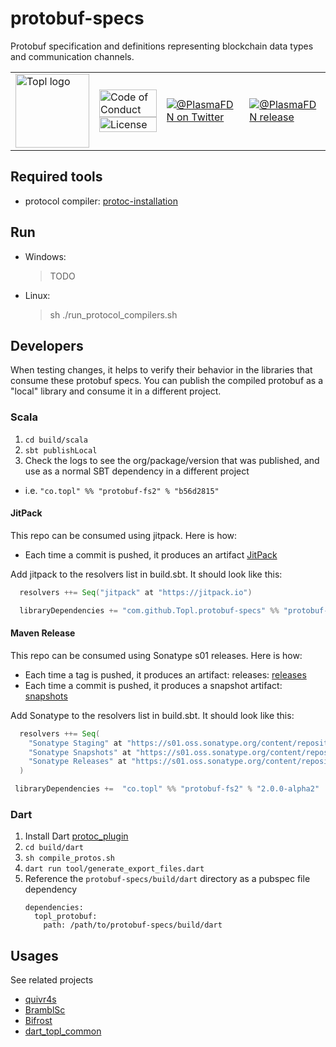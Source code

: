 # protobuf-specs
Protobuf specification and definitions representing blockchain data types and communication channels.


<table>
  <tr>
    <td>
      <img width="118px" alt="Topl logo" src="https://avatars.githubusercontent.com/u/180678331?s=400&u=7e66362202393580198b1fe92b05ddfa48beb0ed&v=4" />
    </td>
    <td valign="middle">
      <a href="https://github.com/PlasmaLaboratories/plasma-protobuf-specs/blob/main/.github/CODE_OF_CONDUCT.md"><img width="100%" alt="Code of Conduct" src="https://img.shields.io/badge/code-of%20conduct-green.svg"></a>
      <a href="https://opensource.org/licenses/MPL-2.0"><img width="100%"  alt="License" src="https://img.shields.io/badge/License-MPL%202.0-brightgreen.svg"></a>
    </td>
    <td>
      <a href="https://twitter.com/PlasmaFDN"><img alt="@PlasmaFDN on Twitter" src="https://img.shields.io/twitter/url?style=social&url=https%3A%2F%2Ftwitter.com%2FPlasmaFDN"></a>
    </td>
    <td>
      <a href="https://s01.oss.sonatype.org/content/repositories/snapshots/org/plasmalabs/protobuf-fs2_2.13/"><img alt="@PlasmaFDN release" src="https://img.shields.io/github/v/tag/plasmalaboratories/plasma-protobuf-specs?label=release&style=plastic"></a>
    </td>
  </tr>
</table>

## Required tools
- protocol compiler: [protoc-installation](https://grpc.io/docs/protoc-installation/)

## Run
- Windows:
  > TODO
- Linux:
  > sh ./run_protocol_compilers.sh
  

## Developers
When testing changes, it helps to verify their behavior in the libraries that consume these protobuf specs.  You can publish the compiled protobuf as a "local" library and consume it in a different project.

### Scala
1. `cd build/scala`
1. `sbt publishLocal`
1. Check the logs to see the org/package/version that was published, and use as a normal SBT dependency in a different project
  - i.e. `"co.topl" %% "protobuf-fs2" % "b56d2815"`

####  JitPack

This repo can be consumed using jitpack. Here is how:

- Each time a commit is pushed, it produces an artifact [JitPack](https://jitpack.io/#Topl/protobuf-specs)

Add jitpack to the resolvers list in build.sbt. It should look like this:

```sbt
  resolvers ++= Seq("jitpack" at "https://jitpack.io")

  libraryDependencies += "com.github.Topl.protobuf-specs" %% "protobuf-fs2" % "e03a093"
```

#### Maven Release

This repo can be consumed using Sonatype s01 releases. Here is how:

- Each time a tag is pushed, it produces an artifact: releases: [releases](https://s01.oss.sonatype.org/content/repositories/snapshots/co/topl/protobuf-fs2_2.13/)
- Each time a commit is pushed, it produces a snapshot artifact: [snapshots](https://s01.oss.sonatype.org/content/repositories/snapshots/co/topl/protobuf-fs2_2.13/)

Add Sonatype to the resolvers list in build.sbt. It should look like this:

```sbt
  resolvers ++= Seq(
    "Sonatype Staging" at "https://s01.oss.sonatype.org/content/repositories/staging",
    "Sonatype Snapshots" at "https://s01.oss.sonatype.org/content/repositories/snapshots/",
    "Sonatype Releases" at "https://s01.oss.sonatype.org/content/repositories/releases/"
  )

 libraryDependencies +=  "co.topl" %% "protobuf-fs2" % "2.0.0-alpha2"
```



### Dart
1. Install Dart [protoc_plugin](https://pub.dev/packages/protoc_plugin)
1. `cd build/dart`
1. `sh compile_protos.sh`
1. `dart run tool/generate_export_files.dart`
1. Reference the `protobuf-specs/build/dart` directory as a pubspec file dependency
    ```
    dependencies:
      topl_protobuf:
        path: /path/to/protobuf-specs/build/dart
    ```

## Usages
See related projects 

- [quivr4s](https://github.com/Topl/quivr4s)
- [BramblSc](https://github.com/Topl/BramblSc)
- [Bifrost](https://github.com/Topl/Bifrost/)
- [dart_topl_common](https://github.com/Topl/dart_topl_common)